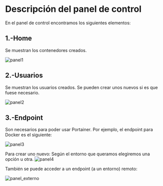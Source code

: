# Descripción del panel de control
En el panel de control encontramos los siguientes elementos:
## 1.-Home
Se muestran los contenedores creados.

![panel1](https://i.ibb.co/K6mBZ3x/1.png)

## 2.-Usuarios
Se muestran los usuarios creados. Se pueden crear unos nuevos si es que fuese necesario.

![panel2](https://i.ibb.co/54tzgNh/2.png)

## 3.-Endpoint
Son necesarios para poder usar Portainer. Por ejemplo, el endpoint para Docker es el siguiente:

![panel3](https://i.ibb.co/KbnJyjn/3.png)

Para crear uno nuevo:
Según el entorno que queramos elegiremos una opción u otra.
![panel4](https://i.ibb.co/D5Zqnd5/4.png)

También se puede acceder a un endpoint (a un entorno) remoto:

![panel_externo](https://i.ibb.co/D5Zqnd5/4.png)
